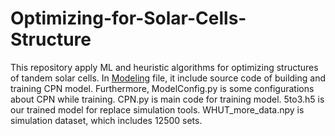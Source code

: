 # Optimizing-for-Solar-Cells-Structure
  This repository apply ML and heuristic algorithms for optimizing structures of tandem solar cells. In [Modeling](https://github.com/HKjoe/Optimizing-for-Solar-Cells-Structure/tree/master/Modeling) file, it include source code of building and training CPN model. Furthermore, ModelConfig.py is some configurations about CPN while training. CPN.py is main code for training model. 5to3.h5 is our trained model for replace simulation tools. WHUT_more_data.npy is simulation dataset, which includes 12500 sets.  
